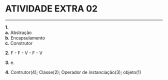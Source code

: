 # ATIVIDADE EXTRA 02
---
**1.** <br>
  **a.** Abstração <br>
  **b.** Encapsulamento <br>
  **c.** Construtor <br>

**2.** F - F - V - F - V <br>

**3.** e.

**4.** Contrutor(4); Classe(2); Operador de instanciação(3); objeto(1) <br>
